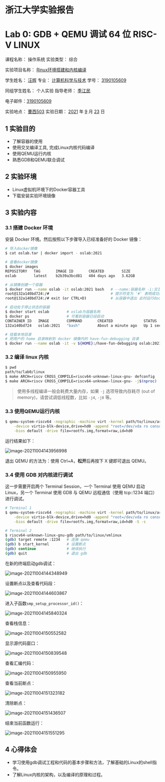 # 浙江大学实验报告

# Lab 0: GDB + QEMU 调试 64 位 RISC-V LINUX



课程名称：      操作系统      实验类型：   综合  

实验项目名称：   <u>Rinux环境搭建和内核编译</u>             

学生姓名： <u>汪辉</u>  专业： <u>计算机科学与技术</u> 学号： <u>3190105609</u> 

同组学生姓名： 个人实验        指导老师：    <u>季江民</u>     

电子邮件：<u>3190105609</u>

实验地点：    <u>曹西503</u>   实验日期：  <u>2021</u>  年  <u>9</u> 月 <u>23</u> 日

## 1 实验目的
- 了解容器的使用
- 使用交叉编译工具, 完成Linux内核代码编译
- 使用QEMU运行内核
- 熟悉GDB和QEMU联合调试

## 2 实验环境

- Linux虚拟机环境下的Docker容器工具
- 下载安装实验环境镜像

## 3 实验内容

### 3.1 搭建 Docker 环境

安装 Docker 环境。然后按照以下步骤导入已经准备好的 Docker 镜像：

```bash
# 导入docker镜像
$ cat oslab.tar | docker import - oslab:2021

# 查看docker镜像
$ docker images
REPOSITORY   TAG       IMAGE ID       CREATED        SIZE
oslab        latest    b2b39a3bcd81   404 days ago   3.62GB

# 从镜像创建一个容器
$ docker run --name oslab -it oslab:2021 bash   # --name:容器名称 -i:交互式操作 -t:终端
root@132a140bd724:/#                            # 提示符变为 '#' 表明成功进入容器 后面的字符串根据容器而生成，为容器id
root@132a140bd724:/# exit (or CTRL+D)           # 从容器中退出 此时运行docker ps，运行容器的列表为空

# 启动处于停止状态的容器
$ docker start oslab        # oslab为容器名称
$ docker ps                 # 可看到容器已经启动
CONTAINER ID   IMAGE        COMMAND       CREATED              STATUS        PORTS     NAMES
132a140bd724   oslab:2021   "bash"        About a minute ago   Up 1 second             oslab

# 挂载本地目录
# 把用户的 home 目录映射到 docker 镜像内的 have-fun-debugging 目录
$ docker run --name oslab -it -v ${HOME}:/have-fun-debugging oslab:2021 bash    # -v 本地目录:容器内目录
```

### 3.2 编译 linux 内核

```bash
$ pwd
path/to/lab0/linux
$ make ARCH=riscv CROSS_COMPILE=riscv64-unknown-linux-gnu- defconfig    # 生成配置
$ make ARCH=riscv CROSS_COMPILE=riscv64-unknown-linux-gnu- -j$(nproc)   # 编译
```

> 使用多线程编译一般会耗费大量内存，如果 `-j` 选项导致内存耗尽 (out of memory)，请尝试调低线程数，比如 `-j4`, `-j8` 等。

### 3.3 使用QEMU运行内核

```bash
$ qemu-system-riscv64 -nographic -machine virt -kernel path/to/linux/arch/riscv/boot/Image \
    -device virtio-blk-device,drive=hd0 -append "root=/dev/vda ro console=ttyS0" \
    -bios default -drive file=rootfs.img,format=raw,id=hd0
```
运行结果如下：

![image-20211004143956998](C:\Users\25038\AppData\Roaming\Typora\typora-user-images\image-20211004143956998.png)

退出 QEMU 的方法为：使用 Ctrl+A，**松开**后再按下 X 键即可退出 QEMU。

### 3.4 使用 GDB 对内核进行调试

这一步需要开启两个 Terminal Session，一个 Terminal 使用 QEMU 启动 Linux，另一个 Terminal 使用 GDB 与 QEMU 远程通信（使用 tcp::1234 端口）进行调试。

```bash
# Terminal 1
$ qemu-system-riscv64 -nographic -machine virt -kernel path/to/linux/arch/riscv/boot/Image \
    -device virtio-blk-device,drive=hd0 -append "root=/dev/vda ro console=ttyS0" \
    -bios default -drive file=rootfs.img,format=raw,id=hd0 -S -s

# Terminal 2
$ riscv64-unknown-linux-gnu-gdb path/to/linux/vmlinux
(gdb) target remote :1234   # 连接 qemu
(gdb) b start_kernel        # 设置断点
(gdb) continue              # 继续执行
(gdb) quit                  # 退出 gdb
```

在新的终端启动gdb调试：

![image-20211004144348949](C:\Users\25038\AppData\Roaming\Typora\typora-user-images\image-20211004144348949.png)

设置断点以及查看代码段：

![image-20211004144603867](C:\Users\25038\AppData\Roaming\Typora\typora-user-images\image-20211004144603867.png)

进入子函数`smp_setup_processor_id()`：

![image-20211004145840324](C:\Users\25038\AppData\Roaming\Typora\typora-user-images\image-20211004145840324.png)

查看栈信息：

![image-20211004150552582](C:\Users\25038\AppData\Roaming\Typora\typora-user-images\image-20211004150552582.png)

显示源代码窗口：

![image-20211004150839548](C:\Users\25038\AppData\Roaming\Typora\typora-user-images\image-20211004150839548.png)

查看汇编代码：

![image-20211004150955950](C:\Users\25038\AppData\Roaming\Typora\typora-user-images\image-20211004150955950.png)

查看当前断点：

![image-20211004151323182](C:\Users\25038\AppData\Roaming\Typora\typora-user-images\image-20211004151323182.png)

清除断点：

![image-20211004151436507](C:\Users\25038\AppData\Roaming\Typora\typora-user-images\image-20211004151436507.png)

结束当前函数运行：

![image-20211004151551295](C:\Users\25038\AppData\Roaming\Typora\typora-user-images\image-20211004151551295.png)

## 4 心得体会

- 学习使用gdb调试工程和代码的基本步骤和方法，了解基础的Linux的shell指令。
- 了解Linux内核的架构，以及编译的原理和过程。